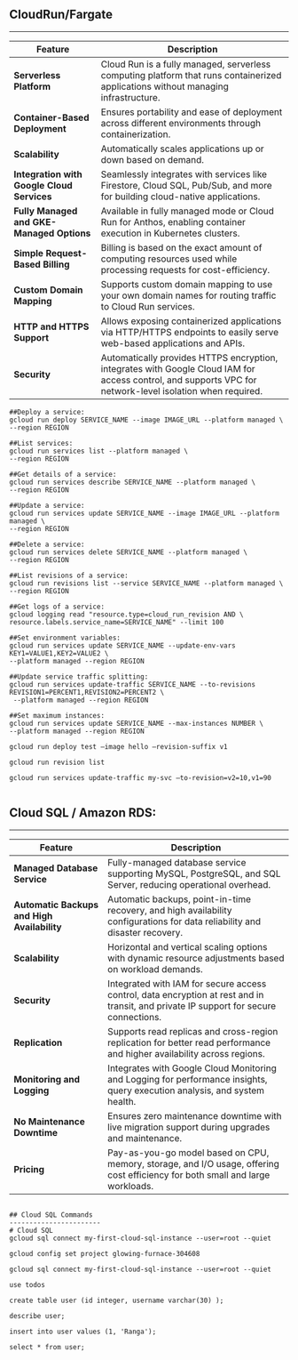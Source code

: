 

## CloudRun/Fargate
-------------

| **Feature**                    | **Description**                                                                                   |
|--------------------------------|---------------------------------------------------------------------------------------------------|
| **Serverless Platform**        | Cloud Run is a fully managed, serverless computing platform that runs containerized applications without managing infrastructure. |
| **Container-Based Deployment** | Ensures portability and ease of deployment across different environments through containerization. |
| **Scalability**                | Automatically scales applications up or down based on demand.                                     |
| **Integration with Google Cloud Services** | Seamlessly integrates with services like Firestore, Cloud SQL, Pub/Sub, and more for building cloud-native applications. |
| **Fully Managed and GKE-Managed Options** | Available in fully managed mode or Cloud Run for Anthos, enabling container execution in Kubernetes clusters. |
| **Simple Request-Based Billing** | Billing is based on the exact amount of computing resources used while processing requests for cost-efficiency. |
| **Custom Domain Mapping**      | Supports custom domain mapping to use your own domain names for routing traffic to Cloud Run services. |
| **HTTP and HTTPS Support**     | Allows exposing containerized applications via HTTP/HTTPS endpoints to easily serve web-based applications and APIs. |
| **Security**                   | Automatically provides HTTPS encryption, integrates with Google Cloud IAM for access control, and supports VPC for network-level isolation when required. |



```
##Deploy a service:
gcloud run deploy SERVICE_NAME --image IMAGE_URL --platform managed \
--region REGION

##List services:
gcloud run services list --platform managed \
--region REGION

##Get details of a service:
gcloud run services describe SERVICE_NAME --platform managed \
--region REGION

##Update a service:
gcloud run services update SERVICE_NAME --image IMAGE_URL --platform managed \
--region REGION

##Delete a service:
gcloud run services delete SERVICE_NAME --platform managed \
--region REGION

##List revisions of a service:
gcloud run revisions list --service SERVICE_NAME --platform managed \
--region REGION

##Get logs of a service:
gcloud logging read "resource.type=cloud_run_revision AND \
resource.labels.service_name=SERVICE_NAME" --limit 100

##Set environment variables:
gcloud run services update SERVICE_NAME --update-env-vars KEY1=VALUE1,KEY2=VALUE2 \
--platform managed --region REGION

##Update service traffic splitting:
gcloud run services update-traffic SERVICE_NAME --to-revisions REVISION1=PERCENT1,REVISION2=PERCENT2 \
 --platform managed --region REGION

##Set maximum instances:
gcloud run services update SERVICE_NAME --max-instances NUMBER \
--platform managed --region REGION

gcloud run deploy test –image hello –revision-suffix v1

gcloud run revision list

gcloud run services update-traffic my-svc –to-revision=v2=10,v1=90


```

## Cloud SQL / Amazon RDS:
---------------------------

| **Feature**                    | **Description**                                                                                   |
|--------------------------------|---------------------------------------------------------------------------------------------------|
| **Managed Database Service**   | Fully-managed database service supporting MySQL, PostgreSQL, and SQL Server, reducing operational overhead. |
| **Automatic Backups and High Availability** | Automatic backups, point-in-time recovery, and high availability configurations for data reliability and disaster recovery. |
| **Scalability**                | Horizontal and vertical scaling options with dynamic resource adjustments based on workload demands. |
| **Security**                   | Integrated with IAM for secure access control, data encryption at rest and in transit, and private IP support for secure connections. |
| **Replication**                | Supports read replicas and cross-region replication for better read performance and higher availability across regions. |
| **Monitoring and Logging**     | Integrates with Google Cloud Monitoring and Logging for performance insights, query execution analysis, and system health. |
| **No Maintenance Downtime**    | Ensures zero maintenance downtime with live migration support during upgrades and maintenance. |
| **Pricing**                    | Pay-as-you-go model based on CPU, memory, storage, and I/O usage, offering cost efficiency for both small and large workloads. |




```

## Cloud SQL Commands
-----------------------
# Cloud SQL
gcloud sql connect my-first-cloud-sql-instance --user=root --quiet

gcloud config set project glowing-furnace-304608

gcloud sql connect my-first-cloud-sql-instance --user=root --quiet

use todos

create table user (id integer, username varchar(30) );

describe user;

insert into user values (1, 'Ranga');

select * from user;


```
